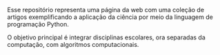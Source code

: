 Esse repositório representa uma página da web com uma coleção de artigos exemplificando a aplicação da ciência por meio da linguagem de programação Python.

O objetivo principal é integrar disciplinas escolares, ora separadas da computação, com algoritmos computacionais.
